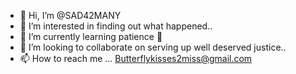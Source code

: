 - 👋 Hi, I’m @SAD42MANY
- 👀 I’m interested in finding out what happened..
- 🌱 I’m currently learning patience 🤬
- 💞️ I’m looking to collaborate on serving up well deserved justice..
- 📫 How to reach me ...
Butterflykisses2miss@gmail.com 
<!---
SAD42MANY/SAD42MANY is a ✨ special ✨ repository because its `README.md` (this file) appears on your GitHub profile.
You can click the Preview link to take a look at your changes.
--->
